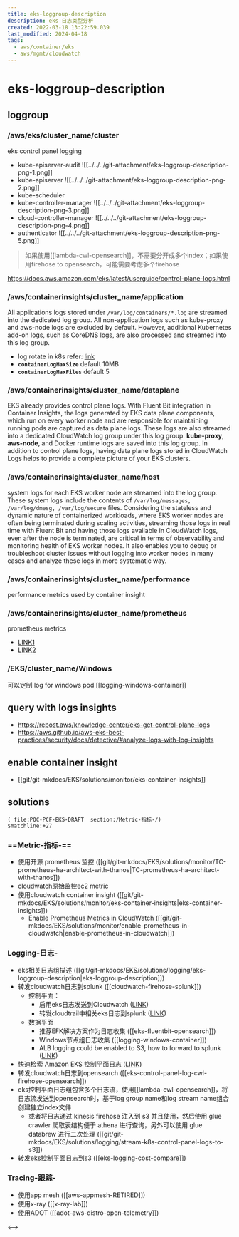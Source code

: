 ```yaml
---
title: eks-loggroup-description
description: eks 日志类型分析
created: 2022-03-18 13:22:59.039
last_modified: 2024-04-18
tags:
  - aws/container/eks
  - aws/mgmt/cloudwatch
---
```

# eks-loggroup-description
## loggroup
### /aws/eks/cluster_name/cluster
eks control panel logging
- kube-apiserver-audit
![[../../../git-attachment/eks-loggroup-description-png-1.png]]
- kube-apiserver
![[../../../git-attachment/eks-loggroup-description-png-2.png]]
- kube-scheduler
- kube-controller-manager
![[../../../git-attachment/eks-loggroup-description-png-3.png]]
- cloud-controller-manager
![[../../../git-attachment/eks-loggroup-description-png-4.png]]
- authenticator
![[../../../git-attachment/eks-loggroup-description-png-5.png]]
> 如果使用[[lambda-cwl-opensearch]]，不需要分开成多个index；如果使用firehose to opensearch，可能需要考虑多个firehose

https://docs.aws.amazon.com/eks/latest/userguide/control-plane-logs.html


### /aws/containerinsights/cluster_name/application 
All applications logs stored under `/var/log/containers/*.log` are streamed into the dedicated log group. All non-application logs such as kube-proxy and aws-node logs are excluded by default. However, additional Kubernetes add-on logs, such as CoreDNS logs, are also processed and streamed into this log group.
- log rotate in k8s refer: [link](https://kubernetes.io/docs/concepts/cluster-administration/logging/)
- **`containerLogMaxSize`** default 10MB
- **`containerLogMaxFiles`** default 5


### /aws/containerinsights/cluster_name/dataplane
EKS already provides control plane logs. With Fluent Bit integration in Container Insights, the logs generated by EKS data plane components, which run on every worker node and are responsible for maintaining running pods are captured as data plane logs. These logs are also streamed into a dedicated CloudWatch log group under this log group. **kube-proxy**, **aws-node**, and Docker runtime logs are saved into this log group. In addition to control plane logs, having data plane logs stored in CloudWatch Logs helps to provide a complete picture of your EKS clusters.


### /aws/containerinsights/cluster_name/host
system logs for each EKS worker node are streamed into the log group. These system logs include the contents of `/var/log/messages, /var/log/dmesg, /var/log/secure` files. Considering the stateless and dynamic nature of containerized workloads, where EKS worker nodes are often being terminated during scaling activities, streaming those logs in real time with Fluent Bit and having those logs available in CloudWatch logs, even after the node is terminated, are critical in terms of observability and monitoring health of EKS worker nodes. It also enables you to debug or troubleshoot cluster issues without logging into worker nodes in many cases and analyze these logs in more systematic way.


### /aws/containerinsights/cluster_name/performance
performance metrics used by container insight


### /aws/containerinsights/cluster_name/prometheus
prometheus metrics 
- [LINK1](https://www.eksworkshop.com/advanced/330_servicemesh_using_appmesh/add_nodegroup_fargate/cloudwatch_setup/#enable-prometheus-metrics-in-cloudwatch)
- [LINK2](https://catalog.us-east-1.prod.workshops.aws/workshops/31676d37-bbe9-4992-9cd1-ceae13c5116c/en-US/containerinsights/eks/prometheusmonitoring)


### /EKS/cluster_name/Windows
可以定制
log for windows pod
[[logging-windows-container]]


## query with logs insights
- https://repost.aws/knowledge-center/eks-get-control-plane-logs
- https://aws.github.io/aws-eks-best-practices/security/docs/detective/#analyze-logs-with-log-insights


## enable container insight
- [[git/git-mkdocs/EKS/solutions/monitor/eks-container-insights]]


## solutions
```expander
( file:POC-PCF-EKS-DRAFT  section:/Metric-指标-/)
$matchline:+27
```
### ==Metric-指标-==
- 使用开源 prometheus 监控 ([[git/git-mkdocs/EKS/solutions/monitor/TC-prometheus-ha-architect-with-thanos|TC-prometheus-ha-architect-with-thanos]])
- cloudwatch原始监控ec2 metric
- 使用cloudwatch container insight ([[git/git-mkdocs/EKS/solutions/monitor/eks-container-insights|eks-container-insights]])
    - Enable Prometheus Metrics in CloudWatch ([[git/git-mkdocs/EKS/solutions/monitor/enable-prometheus-in-cloudwatch|enable-prometheus-in-cloudwatch]])

### Logging-日志-
- eks相关日志组描述 ([[git/git-mkdocs/EKS/solutions/logging/eks-loggroup-description|eks-loggroup-description]])
- 转发cloudwatch日志到splunk ([[cloudwatch-firehose-splunk]])
    - 控制平面：
        - 启用eks日志发送到Cloudwatch ([LINK](https://docs.aws.amazon.com/eks/latest/userguide/control-plane-logs.html#enabling-control-plane-log-export))
        - 转发cloudtrail中相关eks日志到splunk ([LINK](https://docs.splunk.com/Documentation/AddOns/released/AWS/CloudTrail))
    - 数据平面
        - 推荐EFK解决方案作为日志收集 ([[eks-fluentbit-opensearch]])
        - Windows节点组日志收集 ([[logging-windows-container]])
        - ALB logging could be enabled to S3, how to forward to splunk ([LINK](https://splunkbase.splunk.com/app/1274/))
- 快速检索 Amazon EKS 控制平面日志 ([LINK](https://aws.amazon.com/cn/premiumsupport/knowledge-center/eks-get-control-plane-logs/))
- 转发cloudwatch日志到opensearch ([[eks-control-panel-log-cwl-firehose-opensearch]])
- eks控制平面日志组包含多个日志流，使用[[lambda-cwl-opensearch]]，将日志流发送到opensearch时，基于log group name和log stream name组合创建独立index文件
    - 或者将日志通过 kinesis firehose 注入到 s3 并且使用，然后使用 glue crawler 爬取表结构便于 athena 进行查询，另外可以使用 glue databrew 进行二次处理 ([[git/git-mkdocs/EKS/solutions/logging/stream-k8s-control-panel-logs-to-s3]])
- 转发eks控制平面日志到s3 ([[eks-logging-cost-compare]])

### Tracing-跟踪-
- 使用app mesh ([[aws-appmesh-RETIRED]])
- 使用x-ray ([[x-ray-lab]])
- 使用ADOT ([[adot-aws-distro-open-telemetry]])

<-->

